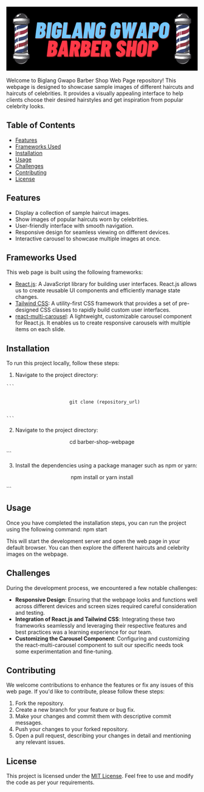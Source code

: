 <p align="center">
  <img src="banner.png" alt="Image" />
</p>

Welcome to Biglang Gwapo Barber Shop Web Page repository! This webpage is designed to showcase sample images of different haircuts and haircuts of celebrities. It provides a visually appealing interface to help clients choose their desired hairstyles and get inspiration from popular celebrity looks. 

## Table of Contents
- [Features](#features)
- [Frameworks Used](#frameworks-used)
- [Installation](#installation)
- [Usage](#usage)
- [Challenges](#challenges)
- [Contributing](#contributing)
- [License](#license)

## Features

- Display a collection of sample haircut images.
- Show images of popular haircuts worn by celebrities.
- User-friendly interface with smooth navigation.
- Responsive design for seamless viewing on different devices.
- Interactive carousel to showcase multiple images at once.

## Frameworks Used

This web page is built using the following frameworks:

- [React.js](https://reactjs.org/): A JavaScript library for building user interfaces. React.js allows us to create reusable UI components and efficiently manage state changes.
- [Tailwind CSS](https://tailwindcss.com/): A utility-first CSS framework that provides a set of pre-designed CSS classes to rapidly build custom user interfaces.
- [react-multi-carousel](https://www.npmjs.com/package/react-multi-carousel): A lightweight, customizable carousel component for React.js. It enables us to create responsive carousels with multiple items on each slide.

## Installation

To run this project locally, follow these steps:

1. Navigate to the project directory:
<pre><code>```
<p align="center">
  git clone (repository_url)
</p>
```</code></pre>

2. Navigate to the project directory:
<p align="center">
  cd barber-shop-webpage
</p>
```

3. Install the dependencies using a package manager such as npm or yarn:
<p align="center">
  npm install or yarn install
</p>
```


## Usage

Once you have completed the installation steps, you can run the project using the following command:
npm start

This will start the development server and open the web page in your default browser. You can then explore the different haircuts and celebrity images on the webpage.

## Challenges

During the development process, we encountered a few notable challenges:

- **Responsive Design**: Ensuring that the webpage looks and functions well across different devices and screen sizes required careful consideration and testing.
- **Integration of React.js and Tailwind CSS**: Integrating these two frameworks seamlessly and leveraging their respective features and best practices was a learning experience for our team.
- **Customizing the Carousel Component**: Configuring and customizing the react-multi-carousel component to suit our specific needs took some experimentation and fine-tuning.

## Contributing

We welcome contributions to enhance the features or fix any issues of this web page. If you'd like to contribute, please follow these steps:

1. Fork the repository.
2. Create a new branch for your feature or bug fix.
3. Make your changes and commit them with descriptive commit messages.
4. Push your changes to your forked repository.
5. Open a pull request, describing your changes in detail and mentioning any relevant issues.

## License

This project is licensed under the [MIT License](LICENSE). Feel free to use and modify the code as per your requirements.






